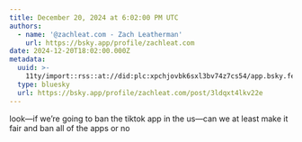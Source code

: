 ```yaml
---
title: December 20, 2024 at 6:02:00 PM UTC
authors:
  - name: '@zachleat.com - Zach Leatherman'
    url: https://bsky.app/profile/zachleat.com
date: 2024-12-20T18:02:00.000Z
metadata:
  uuid: >-
    11ty/import::rss::at://did:plc:xpchjovbk6sxl3bv74z7cs54/app.bsky.feed.post/3ldqxt4lkv22e
  type: bluesky
  url: https://bsky.app/profile/zachleat.com/post/3ldqxt4lkv22e
---
```

look—if we’re going to ban the tiktok app in the us—can we at least make it fair and ban all of the apps or no